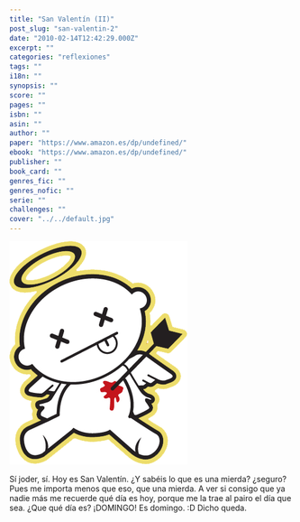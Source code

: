 ```yaml
---
title: "San Valentín (II)"
post_slug: "san-valentin-2"
date: "2010-02-14T12:42:29.000Z"
excerpt: ""
categories: "reflexiones"
tags: ""
i18n: ""
synopsis: ""
score: ""
pages: ""
isbn: ""
asin: ""
author: ""
paper: "https://www.amazon.es/dp/undefined/"
ebook: "https://www.amazon.es/dp/undefined/"
publisher: ""
book_card: ""
genres_fic: ""
genres_nofic: ""
serie: ""
challenges: ""
cover: "../../default.jpg"
---
```


![](images/angel-sv.png "Angel de San Valentin moribundo xD")

Sí joder, sí. Hoy es San Valentín. ¿Y sabéis lo que es una mierda? ¿seguro? Pues me importa menos que eso, que una mierda. A ver si consigo que ya nadie más me recuerde qué día es hoy, porque me la trae al pairo el día que sea. ¿Que qué día es? ¡DOMINGO! Es domingo. :D Dicho queda.

